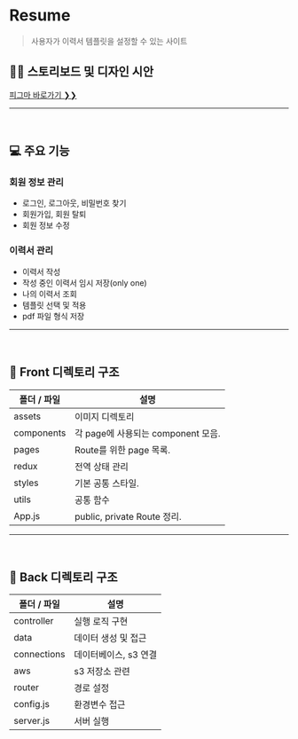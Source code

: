 # Resume

> 사용자가 이력서 템플릿을 설정할 수 있는 사이트

## 👩‍🎨 스토리보드 및 디자인 시안

[피그마 바로가기 ❯❯](https://www.figma.com/file/ohyqyTXrCwDdLpyqqw3wqH/Resume?node-id=0%3A1)

---

<br/>

## 💻 주요 기능

### 회원 정보 관리

- 로그인, 로그아웃, 비밀번호 찾기
- 회원가입, 회원 탈퇴
- 회원 정보 수정

### 이력서 관리

- 이력서 작성
- 작성 중인 이력서 임시 저장(only one)
- 나의 이력서 조회
- 템플릿 선택 및 적용
- pdf 파일 형식 저장

---

<br/>

## 📂 Front 디렉토리 구조

| 폴더 / 파일 | 설명                               |
| ----------- | ---------------------------------- |
| assets      | 이미지 디렉토리                    |
| components  | 각 page에 사용되는 component 모음. |
| pages       | Route를 위한 page 목록.            |
| redux       | 전역 상태 관리                     |
| styles      | 기본 공통 스타일.                  |
| utils       | 공통 함수                          |
| App.js      | public, private Route 정리.        |

---

<br/>

## 📂 Back 디렉토리 구조

| 폴더 / 파일 | 설명                             |
| ----------- | ------------------------------- |
| controller  | 실행 로직 구현                   |
| data        | 데이터 생성 및 접근              |
| connections | 데이터베이스, s3 연결            |
| aws         | s3 저장소 관련                  |
| router      | 경로 설정                       |
| config.js   | 환경변수 접근                    |
| server.js   | 서버 실행                        |
